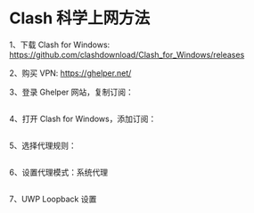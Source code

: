 # Clash 科学上网方法

1、下载 Clash for Windows: <https://github.com/clashdownload/Clash_for_Windows/releases>

2、购买 VPN: <https://ghelper.net/>

3、登录 Ghelper 网站，复制订阅：

```{figure} ../_static/images/ghelper-subscribe-address.png

```

4、打开 Clash for Windows，添加订阅：

```{figure} ../_static/images/add_subscribe_address.png

```

5、选择代理规则：

```{figure} ../_static/images/select_proxy_rule.png

```

6、设置代理模式：系统代理

```{figure} ../_static/images/set_proxy_mode.png

```

7、UWP Loopback 设置

```{figure} ../_static/images/uwp_loopback_setting1.png

```

```{figure} ../_static/images/uwp_loopback_setting2.png

```
